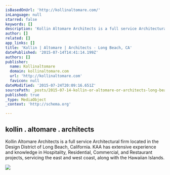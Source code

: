 ```yaml
---
isBasedOnUrl: 'http://kollinaltomare.com/'
inLanguage: null
starred: false
keywords: []
description: 'Kollin Altomare Architects is a full service Architectural firm located in the Design District of Long Beach, California. KAA has extensive experience and knowledge in Hospitality, Residential, Commercial, and Restaurant projects, servicing the east and west coast, along with the Hawaiian Islands.'
author: []
related: []
app_links: []
title: 'Kollin | Altomare | Architects - Long Beach, CA'
datePublished: '2015-07-14T14:41:14.199Z'
authors: []
publisher:
  name: Kollinaltomare
  domain: kollinaltomare.com
  url: 'http://kollinaltomare.com'
  favicon: null
dateModified: '2015-07-24T20:09:16.651Z'
sourcePath: _posts/2015-07-14-kollin-or-altomare-or-architects-long-beach-ca.md
published: true
_type: MediaObject
_context: 'http://schema.org'

---
```

<article style=""><h1>kollin . altomare . architects</h1><p>Kollin Altomare Architects is a full service Architectural firm located in the Design District of Long Beach, California. KAA has extensive experience and knowledge in Hospitality, Residential, Commercial, and Restaurant projects, servicing the east and west coast, along with the Hawaiian Islands.</p><img src="http://kollinaltomare.com/images/panel-4.jpeg" /></article>